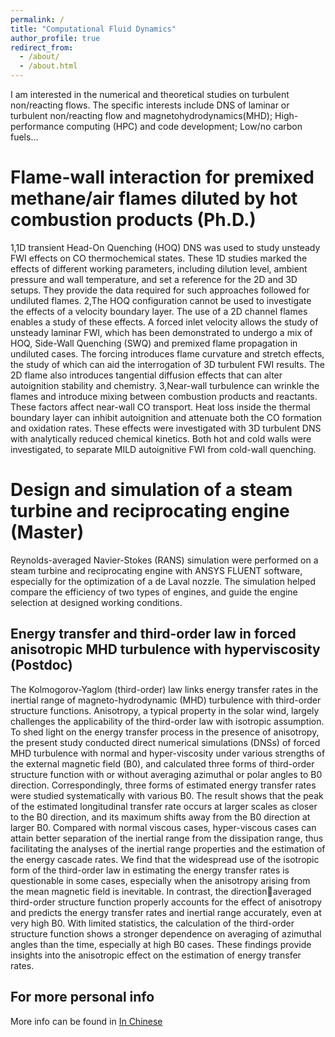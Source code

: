 ```yaml
---
permalink: /
title: "Computational Fluid Dynamics"
author_profile: true
redirect_from: 
  - /about/
  - /about.html
---
```


I am interested in the numerical and theoretical studies on turbulent non/reacting flows. The specific interests include DNS of laminar or turbulent non/reacting flow and magnetohydrodynamics(MHD); High-performance computing (HPC) and code development; Low/no carbon fuels...

Flame-wall interaction for premixed methane/air flames diluted by hot combustion products (Ph.D.)
======
1,1D transient Head-On Quenching (HOQ) DNS was used to study unsteady FWI effects on CO thermochemical states. These 1D studies marked the effects of different working parameters, including dilution level, ambient pressure and wall temperature, and set a reference for the 2D and 3D setups. They provide the data required for such approaches followed for undiluted flames. 
2,The HOQ configuration cannot be used to investigate the effects of a velocity boundary layer. The use of a 2D channel flames enables a study of these effects. A forced inlet velocity allows the study of unsteady laminar FWI, which has been demonstrated to undergo a mix of HOQ, Side-Wall Quenching (SWQ) and premixed flame propagation in undiluted cases. The forcing introduces flame curvature and stretch effects, the study of which can aid the interrogation of 3D turbulent FWI results. The 2D flame also introduces tangential diffusion effects that can alter autoignition stability and chemistry.
3,Near-wall turbulence can wrinkle the flames and introduce mixing between combustion products and reactants. These factors affect near-wall CO transport. Heat loss inside the thermal boundary layer can inhibit autoignition and attenuate both the CO formation and oxidation rates. These effects were investigated with 3D turbulent DNS with analytically reduced chemical kinetics. Both hot and cold walls were investigated, to separate MILD autoignitive FWI from cold-wall quenching.

Design and simulation of a steam turbine and reciprocating engine (Master)
======
Reynolds-averaged Navier-Stokes (RANS) simulation were performed on a steam turbine and reciprocating engine with ANSYS FLUENT software, especially for the optimization of a de Laval nozzle. The simulation helped compare the efficiency of two types of engines, and guide the engine selection at designed working conditions.

Energy transfer and third-order law in forced anisotropic MHD turbulence with hyperviscosity (Postdoc)
------
The Kolmogorov-Yaglom (third-order) law links energy transfer rates in the inertial range of magneto-hydrodynamic (MHD) turbulence with third-order structure functions. Anisotropy, a typical property in the solar wind, largely challenges the applicability of the third-order law with isotropic assumption. To shed light on the energy transfer process in the presence of anisotropy, the present study conducted direct numerical simulations (DNSs) of forced MHD turbulence with normal and hyper-viscosity under various strengths of the external magnetic field (B0), and calculated three forms of third-order structure function with or without averaging azimuthal or polar angles to B0 direction. Correspondingly, three forms of estimated energy transfer rates were studied systematically with various B0. The result shows that the peak of the estimated longitudinal transfer rate occurs at larger scales as closer to the B0 direction, and its maximum shifts
away from the B0 direction at larger B0. Compared with normal viscous cases, hyper-viscous cases can attain better separation of the inertial range from the dissipation range, thus facilitating the analyses of the inertial range properties and the estimation of the energy cascade rates. We find that the widespread use of the isotropic form of
the third-order law in estimating the energy transfer rates is questionable in some cases, especially when the anisotropy arising from the mean magnetic field is inevitable. In contrast, the directionaveraged third-order structure function properly accounts for the effect of anisotropy and predicts the energy transfer rates and inertial range accurately, even at very high B0. With limited statistics, the calculation of the third-order structure function shows a stronger
dependence on averaging of azimuthal angles than the time, especially at high B0 cases. These findings provide insights into the anisotropic effect on the estimation of energy transfer rates.


For more personal info
------
More info can be found in [In Chinese](https://nicdj01.xtu.edu.cn/info/1108/5378.htm)
